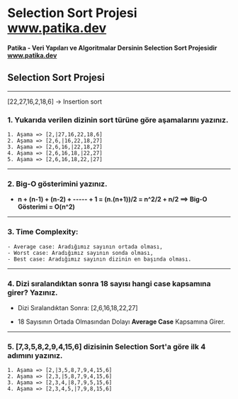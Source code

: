 # Selection Sort Projesi www.patika.dev

**Patika - Veri Yapıları ve Algoritmalar Dersinin Selection Sort Projesidir www.patika.dev**

## Selection Sort Projesi

------------------------------

   [22,27,16,2,18,6] -> Insertion sort
   
### 1. Yukarıda verilen dizinin sort türüne göre aşamalarını yazınız.

    1. Aşama => [2,|27,16,22,18,6]
    2. Aşama => [2,6,|16,22,18,27]
    3. Aşama => [2,6,16,|22,18,27]
    4. Aşama => [2,6,16,18,|22,27]
    5. Aşama => [2,6,16,18,22,|27]
   
------------------------------
   
### 2. Big-O gösterimini yazınız.

   - **n + (n-1) + (n-2) + ----- + 1 = (n.(n+1))/2 = n^2/2 + n/2 ==> Big-O Gösterimi = O(n^2)**

------------------------------

### 3. Time Complexity:

    - Average case: Aradığımız sayının ortada olması,
    - Worst case: Aradığımız sayının sonda olması, 
    - Best case: Aradığımız sayının dizinin en başında olması.
   
------------------------------

### 4. Dizi sıralandıktan sonra 18 sayısı hangi case kapsamına girer? Yazınız.

   - Dizi Sıralandıktan Sonra: [2,6,16,18,22,27]
   
   - 18 Sayısının Ortada Olmasından Dolayı **Average Case** Kapsamına Girer.
   
------------------------------

### 5. [7,3,5,8,2,9,4,15,6] dizisinin Selection Sort'a göre ilk 4 adımını yazınız.

    1. Aşama => [2,|3,5,8,7,9,4,15,6]
    2. Aşama => [2,3,|5,8,7,9,4,15,6]
    3. Aşama => [2,3,4,|8,7,9,5,15,6]
    4. Aşama => [2,3,4,5,|7,9,8,15,6]
